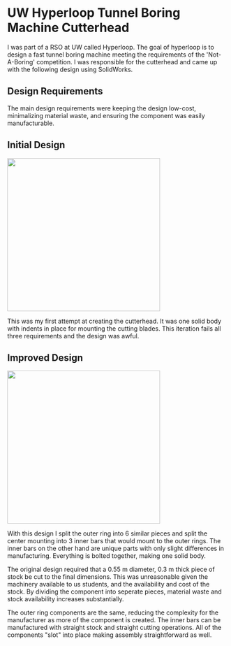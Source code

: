 # UW Hyperloop Tunnel Boring Machine Cutterhead

I was part of a RSO at UW called Hyperloop. The goal of hyperloop is to design a fast tunnel boring machine meeting the requirements of the 'Not-A-Boring' competition. I was responsible for the cutterhead and came up with the following design using SolidWorks.

## Design Requirements
The main design requirements were keeping the design low-cost, minimalizing material waste, and ensuring the component was easily manufacturable. 

## Initial Design

<img src="https://user-images.githubusercontent.com/108013840/185462088-90c7c173-f510-4efa-8010-0399c8d15b8c.png" width="350" height="350" />

This was my first attempt at creating the cutterhead. It was one solid body with indents in place for mounting the cutting blades. This iteration fails all three requirements and the design was awful.

## Improved Design

<img src="https://user-images.githubusercontent.com/108013840/185462801-d8131529-fd23-4830-87d7-3d593602e56c.png" width="350" height="350" />

With this design I split the outer ring into 6 similar pieces and split the center mounting into 3 inner bars that would mount to the outer rings. The inner bars on the other hand are unique parts with only slight differences in manufacturing. Everything is bolted together, making one solid body.

The original design required that a 0.55 m diameter, 0.3 m thick piece of stock be cut to the final dimensions. This was unreasonable given the machinery available to us students, and the availability and cost of the stock. By dividing the component into seperate pieces, material waste and stock availability increases substantially. 

The outer ring components are the same, reducing the complexity for the manufacturer as more of the component is created. The inner bars can be manufactured with straight stock and straight cutting operations. All of the components "slot" into place making assembly straightforward as well.

